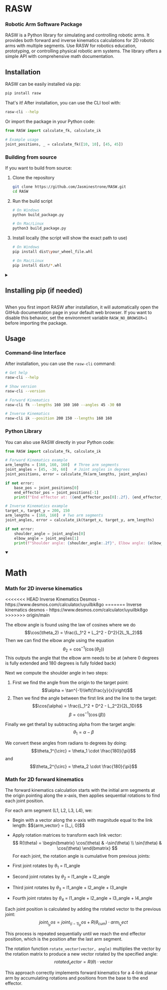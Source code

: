 # RASW
### Robotic Arm Software Package

RASW is a Python library for simulating and controlling robotic arms. It provides both forward and inverse kinematics calculations for 2D robotic arms with multiple segments. Use RASW for robotics education, prototyping, or controlling physical robotic arm systems. The library offers a simple API with comprehensive math documentation.

## Installation

RASW can be easily installed via pip:

```bash
pip install rasw
```

That's it! After installation, you can use the CLI tool with:

```bash
rasw-cli --help
```

Or import the package in your Python code:

```python
from RASW import calculate_fk, calculate_ik

# Example usage
joint_positions, _ = calculate_fk([10, 10], [45, 45])
```

### Building from source

If you want to build from source:

1. Clone the repository
   ```bash
   git clone https://github.com/Jasminestrone/RASW.git
   cd RASW
   ```

2. Run the build script
   ```bash
   # On Windows
   python build_package.py
   
   # On Mac/Linux
   python3 build_package.py
   ```

3. Install locally (the script will show the exact path to use)
   ```bash
   # On Windows
   pip install dist\your_wheel_file.whl
   
   # On Mac/Linux
   pip install dist/*.whl
   ```

<details>
<summary><h2>Installing pip (if needed)</h2></summary>
<details>
<summary>Windows</summary>

```
py -m ensurepip --default-pip
```

</details>
<details>
<summary>Mac/Linux</summary>

```
python3 -m ensurepip --default-pip
```

</details>
</details>

When you first import RASW after installation, it will automatically open the GitHub documentation page in your default web browser. If you want to disable this behavior, set the environment variable `RASW_NO_BROWSER=1` before importing the package.

## Usage

### Command-line Interface

After installation, you can use the `rasw-cli` command:

```bash
# Get help
rasw-cli --help

# Show version
rasw-cli --version

# Forward Kinematics
rasw-cli fk --lengths 160 160 160 --angles 45 -30 60

# Inverse Kinematics 
rasw-cli ik --position 200 150 --lengths 160 160
```

### Python Library

You can also use RASW directly in your Python code:

```python
from RASW import calculate_fk, calculate_ik

# Forward Kinematics example
arm_lengths = [160, 160, 160]  # Three arm segments
joint_angles = [45, -30, 60]   # Joint angles in degrees
joint_positions, error = calculate_fk(arm_lengths, joint_angles)

if not error:
    base_pos = joint_positions[0]
    end_effector_pos = joint_positions[-1]
    print(f"End effector at: ({end_effector_pos[0]:.2f}, {end_effector_pos[1]:.2f})")

# Inverse Kinematics example
target_x, target_y = 200, 150
arm_lengths = [160, 160]  # Two arm segments
joint_angles, error = calculate_ik(target_x, target_y, arm_lengths)

if not error:
    shoulder_angle = joint_angles[0]
    elbow_angle = joint_angles[1]
    print(f"Shoulder angle: {shoulder_angle:.2f}°, Elbow angle: {elbow_angle:.2f}°")
```

<details open>
<summary><h1>Math</h1></summary>
<h3>Math for 2D inverse kinematics</h3>
<<<<<<< HEAD
Inverse Kinematics Desmos - https://www.desmos.com/calculator/uyuilbk8go
=======
Inverse kinematics desmos - https://www.desmos.com/calculator/uyuilbk8go
>>>>>>> origin/main

The elbow angle is found using the law of cosines where we do
    $$\cos(\theta_2) = \frac{L_1^2 + L_2^2 - D^2}{2L_1L_2}$$
Then we can find the elbow angle using the equation
    $$\theta_2 = \cos^{-1}(\cos(\theta_2))$$
This outputs the angle that the elbow arm needs to be at (where 0 degrees is fully extended and 180 degrees is fully folded back)

Next we compute the shoulder angle in two steps:
1. First we find the angle from the origin to the target point:
   $$\alpha = \tan^{-1}\left(\frac{y}{x}\right)$$
2. Then we find the angle between the first link and the line to the target:
   $$\cos(\alpha) = \frac{L_1^2 + D^2 - L_2^2}{2L_1D}$$
   $$\beta = \cos^{-1}(\cos(\beta))$$

Finally we get theta1 by subtracting alpha from the target angle:
    $$\theta_1 = \alpha - \beta$$

We convert these angles from radians to degrees by doing:
    $$\theta_1^{\circ} = \theta_1 \cdot \frac{180}{\pi}$$ and $$\theta_2^{\circ} = \theta_2 \cdot \frac{180}{\pi}$$

<h3>Math for 2D forward kinematics</h3>

The forward kinematics calculation starts with the initial arm segments at the origin pointing along the x-axis, then applies sequential rotations to find each joint position.

For each arm segment (L1, L2, L3, L4), we:
- Begin with a vector along the x-axis with magnitude equal to the link length:
  $$\{arm_vector} = [L_i, 0]$$

- Apply rotation matrices to transform each link vector:
$$
R(\theta) = \begin{bmatrix}
\cos(\theta) & -\sin(\theta) \\
\sin(\theta) & \cos(\theta)
\end{bmatrix}
$$
For each joint, the rotation angle is cumulative from previous joints:
- First joint rotates by $\theta_1$ = l1_angle
- Second joint rotates by $\theta_2$ = l1_angle + l2_angle
- Third joint rotates by $\theta_3$ = l1_angle + l2_angle + l3_angle
- Fourth joint rotates by $\theta_4$ = l1_angle + l2_angle + l3_angle + l4_angle

Each joint position is calculated by adding the rotated vector to the previous joint:
  $${joint_i_pos} = {joint_(i-1)_pos} + R(\theta_{\text{cum}}) \cdot {arm_i_vect}$$

This process is repeated sequentially until we reach the end effector position, which is the position after the last arm segment.

The rotation function `rotate_vector(vector, angle)` multiplies the vector by the rotation matrix to produce a new vector rotated by the specified angle:
  $${rotated_vector} = R(\theta) \cdot \text{vector}$$

This approach correctly implements forward kinematics for a 4-link planar arm by accumulating rotations and positions from the base to the end effector.

</details>
